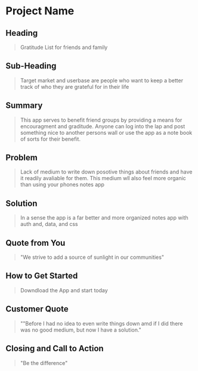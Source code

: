 # Project Name #

## Heading ##
  > Gratitude List for friends and family

## Sub-Heading ##
  > Target market and userbase are people who want to keep a better track of who they are grateful for in their life

## Summary ##
  > This app serves to benefit friend groups by providing a means for encouragment and graditude. Anyone can log into the lap and post something nice to another persons wall
  or use the app as a note book of sorts for their benefit. 

## Problem ##
  > Lack of medium to write down posotive things about friends and have it readily avaliable for them. This medium wll also feel more organic than using your phones notes app

## Solution ##
  > In a sense the app is a far better and more organized notes app with auth and, data, and css

## Quote from You ##
  > "We strive to add a source of sunlight in our communities"

## How to Get Started ##
  > Downdload the App and start today

## Customer Quote ##
  > ""Before I had no idea to even write things down amd if I did there was no good medium, but now I have a solution."

## Closing and Call to Action ##
  > "Be the difference" 
